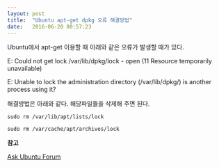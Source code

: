 ```yaml
---
layout: post
title:  "Ubuntu apt-get dpkg 오류 해결방법"
date:   2016-06-20 00:57:23
---
```


Ubuntu에서 apt-get 이용할 때 아래와 같은 오류가 발생할 때가 있다.

E: Could not get lock /var/lib/dpkg/lock - open (11 Resource temporarily unavailable)

E: Unable to lock the administration directory (/var/lib/dpkg/) is another process using it?

    
해결방법은 아래와 같다. 해당파일들을 삭제해 주면 된다.

    sudo rm /var/lib/apt/lists/lock

    sudo rm /var/cache/apt/archives/lock




**참고**

[Ask Ubuntu Forum](http://askubuntu.com/questions/15433/unable-to-lock-the-administration-directory-var-lib-dpkg-is-another-process)